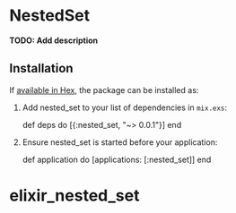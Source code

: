 # NestedSet

**TODO: Add description**

## Installation

If [available in Hex](https://hex.pm/docs/publish), the package can be installed as:

  1. Add nested_set to your list of dependencies in `mix.exs`:

        def deps do
          [{:nested_set, "~> 0.0.1"}]
        end

  2. Ensure nested_set is started before your application:

        def application do
          [applications: [:nested_set]]
        end

# elixir_nested_set

